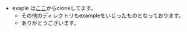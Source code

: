 * exaple は[ここ](https://github.com/sfc-rg/yokou-template)からcloneしてます。
  * その他のディレクトリもexampleをいじったものとなっております。
  * ありがとうございます。
